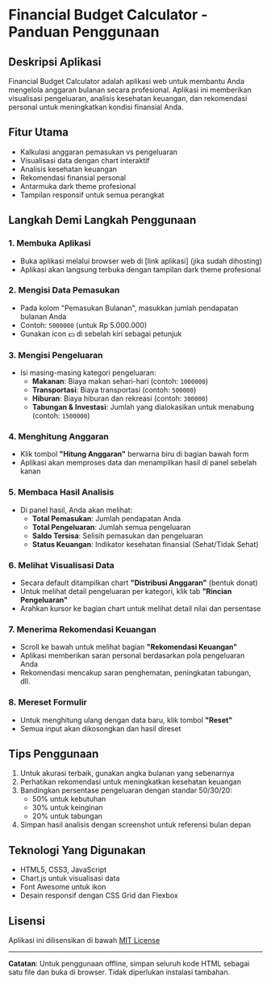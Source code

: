 # Financial Budget Calculator - Panduan Penggunaan

## Deskripsi Aplikasi
Financial Budget Calculator adalah aplikasi web untuk membantu Anda mengelola anggaran bulanan secara profesional. Aplikasi ini memberikan visualisasi pengeluaran, analisis kesehatan keuangan, dan rekomendasi personal untuk meningkatkan kondisi finansial Anda.

## Fitur Utama
- Kalkulasi anggaran pemasukan vs pengeluaran
- Visualisasi data dengan chart interaktif
- Analisis kesehatan keuangan
- Rekomendasi finansial personal
- Antarmuka dark theme profesional
- Tampilan responsif untuk semua perangkat

## Langkah Demi Langkah Penggunaan

### 1. Membuka Aplikasi
- Buka aplikasi melalui browser web di [link aplikasi] (jika sudah dihosting)
- Aplikasi akan langsung terbuka dengan tampilan dark theme profesional

### 2. Mengisi Data Pemasukan
- Pada kolom "Pemasukan Bulanan", masukkan jumlah pendapatan bulanan Anda
- Contoh: `5000000` (untuk Rp 5.000.000)
- Gunakan icon 💵 di sebelah kiri sebagai petunjuk

### 3. Mengisi Pengeluaran
- Isi masing-masing kategori pengeluaran:
  - **Makanan**: Biaya makan sehari-hari (contoh: `1000000`)
  - **Transportasi**: Biaya transportasi (contoh: `500000`)
  - **Hiburan**: Biaya hiburan dan rekreasi (contoh: `300000`)
  - **Tabungan & Investasi**: Jumlah yang dialokasikan untuk menabung (contoh: `1500000`)

### 4. Menghitung Anggaran
- Klik tombol **"Hitung Anggaran"** berwarna biru di bagian bawah form
- Aplikasi akan memproses data dan menampilkan hasil di panel sebelah kanan

### 5. Membaca Hasil Analisis
- Di panel hasil, Anda akan melihat:
  - **Total Pemasukan**: Jumlah pendapatan Anda
  - **Total Pengeluaran**: Jumlah semua pengeluaran
  - **Saldo Tersisa**: Selisih pemasukan dan pengeluaran
  - **Status Keuangan**: Indikator kesehatan finansial (Sehat/Tidak Sehat)

### 6. Melihat Visualisasi Data
- Secara default ditampilkan chart **"Distribusi Anggaran"** (bentuk donat)
- Untuk melihat detail pengeluaran per kategori, klik tab **"Rincian Pengeluaran"**
- Arahkan kursor ke bagian chart untuk melihat detail nilai dan persentase

### 7. Menerima Rekomendasi Keuangan
- Scroll ke bawah untuk melihat bagian **"Rekomendasi Keuangan"**
- Aplikasi memberikan saran personal berdasarkan pola pengeluaran Anda
- Rekomendasi mencakup saran penghematan, peningkatan tabungan, dll.

### 8. Mereset Formulir
- Untuk menghitung ulang dengan data baru, klik tombol **"Reset"**
- Semua input akan dikosongkan dan hasil direset

## Tips Penggunaan
1. Untuk akurasi terbaik, gunakan angka bulanan yang sebenarnya
2. Perhatikan rekomendasi untuk meningkatkan kesehatan keuangan
3. Bandingkan persentase pengeluaran dengan standar 50/30/20:
   - 50% untuk kebutuhan
   - 30% untuk keinginan
   - 20% untuk tabungan
4. Simpan hasil analisis dengan screenshot untuk referensi bulan depan

## Teknologi Yang Digunakan
- HTML5, CSS3, JavaScript
- Chart.js untuk visualisasi data
- Font Awesome untuk ikon
- Desain responsif dengan CSS Grid dan Flexbox

## Lisensi
Aplikasi ini dilisensikan di bawah [MIT License](LICENSE)

---

**Catatan**: Untuk penggunaan offline, simpan seluruh kode HTML sebagai satu file dan buka di browser. Tidak diperlukan instalasi tambahan.
